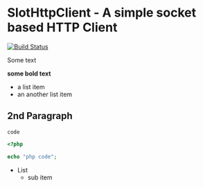 SlotHttpClient - A simple socket based HTTP Client
==================================================

[![Build Status](https://secure.travis-ci.org/slot/HttpBundle.png?branch=master)](http://travis-ci.org/slot/HttpBundle  )

Some text

**some bold text**

* a list item
* an another list item


2nd Paragraph
-------------

``code``

``` php
<?php

echo "php code";

```

  - List
    - sub item
